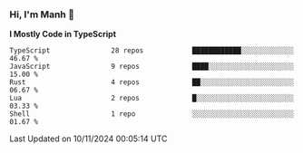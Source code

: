 ### Hi, I'm Manh 👋

<!--START_SECTION:waka-->
**I Mostly Code in TypeScript** 

```text
TypeScript               28 repos            ████████████░░░░░░░░░░░░░   46.67 % 
JavaScript               9 repos             ████░░░░░░░░░░░░░░░░░░░░░   15.00 % 
Rust                     4 repos             ██░░░░░░░░░░░░░░░░░░░░░░░   06.67 % 
Lua                      2 repos             █░░░░░░░░░░░░░░░░░░░░░░░░   03.33 % 
Shell                    1 repo              ░░░░░░░░░░░░░░░░░░░░░░░░░   01.67 % 
```




 Last Updated on 10/11/2024 00:05:14 UTC
<!--END_SECTION:waka-->
